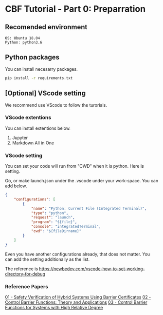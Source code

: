 # CBF Tutorial - Part 0: Preparration

## Recomended environment
```text
OS: Ubuntu 18.04
Python: python3.6
```
## Python packages

You can install necesarry packages.

```bash
pip install -r requirements.txt
```

## [Optional] VScode setting

We recommend use VScode to follow the turorials.

### VScode extentions
You can install extentions below.

1. Jupyter
1. Markdown All in One

### VScode setting

You can set your code will run from "CWD" when it is python.
Here is setting.

Go, or make launch.json under the .vscode under your work-space.
You can add below.

```json
{
    "configurations": [
        {
            "name": "Python: Current File (Integrated Terminal)",
            "type": "python",
            "request": "launch",
            "program": "${file}",
            "console": "integratedTerminal",
            "cwd": "${fileDirname}"
        }
    ]
}
```

Even you have another configurations already, that does not matter.
You can add the setting additionally as the list.

The reference is https://newbedev.com/vscode-how-to-set-working-directory-for-debug

### Reference Papers

[01 - Safety Verification of Hybrid Systems Using Barrier Certificates](http://web.mit.edu/~jadbabai/www/papers/hscc04_2.pdf)
[02 - Control Barrier Functions: Theory and Applications](https://arxiv.org/pdf/1903.11199.pdf)
[03 - Control Barrier Functions for Systems with High Relative Degree](https://arxiv.org/pdf/1903.04706.pdf)
